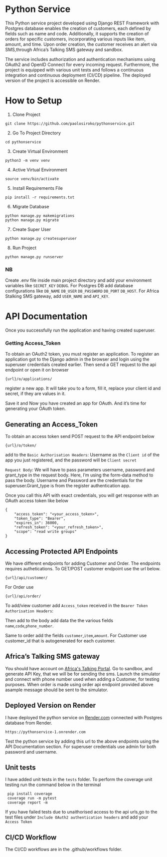# Python  Service
This  Python service project developed using  Django REST Framework with Postgres database  enables the creation of customers, each defined by fields such as name and code. Additionally, it supports the creation of orders for specific customers, incorporating various inputs like item, amount, and time. Upon order creation, the customer receives an alert via SMS,through Africa’s Talking SMS gateway and sandbox.

The service includes  authorization and authentication mechanisms using OAuth2 and OpenID Connect for every incoming request. Furthermore, the project is equipped with various unit tests and follows a continuous integration and continuous deployment (CI/CD) pipeline. The deployed version of the project is accessible on Render.
# How to Setup
1. Clone Project
```
git clone https://github.com/paolosiroko/pythonservice.git
```

2. Go To Project Directory
```
cd pythonservice
```
3. Create Virtual Environment
```
python3 -m venv venv
```
4. Active Virtual Environment
```
source venv/bin/activate
```
5. Install Requirements File
```
pip install -r requirements.txt
```
6. Migrate Database
```
python manage.py makemigrations
python manage.py migrate
```
7. Create Super User
```
python manage.py createsuperuser
```
8. Run Project
```
python manage.py runserver
```
### NB
Create .env file inside main project directory and add your environment variables like `SECRET_KEY` `DEBUG`. For Postgres DB add database configurations like   `DB_NAME` `DB_USER` `DB_PASSWORD` `DB_PORT` `DB_HOST`. 
For Africa Stalking SMS gateway, add `USER_NAME` and `API_KEY`.

# API Documentation
Once you successfully run the application and having created superuser. 
### Getting  Access_Token
To obtain an OAuth2 token, you must register an application. To register an application got to the Django admin in the browser and login using the superuser credentials created earlier.
Then send a GET request to the api endpoint or open it on browser
```
{url}/o/applications/
```
register a new app. It will take you to a form, fill it, replace your client id and secret, if they are values in it.

Save it and Now you have created an app for OAuth. And it’s time for generating your OAuth token.

## Generating an Access_Token
To obtain an access token send POST request to the API endpoint below
```
{url}/o/token/
```
add to the 
`Basic Authorisation Headers`: Username as the `Client id` of the app you just registered, and the password will be `Client secret`

`Request Body`: We will have to pass parameters username, password and grant_type in the request body. Here, I’m using the form-data method to pass the body. Username and Password are the credentials for the superuser.Grant_type is from the register authentication app.

Once you call this API with exact credentials, you will get response with an OAuth access token like below

```
{
    "access_token": "<your_access_token>",
    "token_type": "Bearer",
    "expires_in": 36000,
    "refresh_token": "<your_refresh_token>",
    "scope": "read write groups"
}
```

## Accessing Protected API Endpoints
We have different endpoints for adding Customer and Order. The endpoints requires authetications.
To GET/POST customer endpoint use the url below.
```
{url}/api/customer/
```
For Order use 
```
{url}/api/order/
```
To add/view  customer add `Access_token` received in the `Bearer Token Authorisation Headers`:

Then add to the body add data the the various fields `name`,`code`,`phone_number`.


Same to order add the fields `customer`,`item`,`amount`. For Customer use customer_id that is autogenerated for each customer.

## Africa’s Talking SMS gateway
You should have account on [Africa's Talking Portal](https://africastalking.com/). Go to sandbox, and generate API Key, that we will be for sending the sms.
Launch the simulator and connect with phone number used when adding a Customer, for testing purposes.
When order is made using order api endpoint provided above asample message  should be sent to the simulator.


## Deployed Version on Render
I have deployed the python service on [Render.com](https://dashboard.render.com/) connected with Postgres database from Render.

```
https://pythonservice-1.onrender.com
```
Test the python service by adding  this url to the above endpoints using the API Documentation section.
For superuser credentials use admin for both  password and username.

## Unit tests
I have added unit tests in the `tests` folder. To perform the coverage unit testing run the command below in the terminal

```
 pip install coverage
 coverage run -m pytest
 coverage report -m
```
If you have  failed tests due to unaithorised access to the api urls,go to the test files under `Include OAuth2 authentication headers` and add your `Access Token`

## CI/CD Workflow
The CI/CD workflows are in the .github/workflows folder.